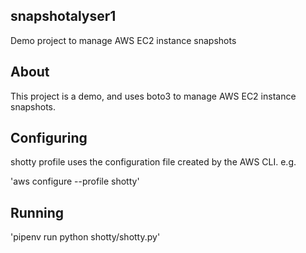 ## snapshotalyser1

Demo project to manage AWS EC2 instance snapshots

## About

This project is a demo, and uses boto3 to manage AWS EC2 instance snapshots.

## Configuring

shotty profile uses the configuration file created by the AWS CLI. e.g.

'aws configure --profile shotty'

## Running

'pipenv run python shotty/shotty.py'

